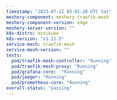 ```yaml
---
timestamp: "2023-07-22 03:01:20 UTC Sat"
meshery-component: meshery-traefik-mesh
meshery-component-version: edge
meshery-server-version: ""
k8s-distro: minikube
k8s-version: "v1.21.5"
service-mesh: traefik-mesh
service-mesh-version: ""
tests:
  pod/traefik-mesh-controller: "Running"
  pod/traefik-mesh-proxy: "Running"
  pod/grafana-core:  "Running"
  pod/jaeger: "Running"
  pod/prometheus-core: "Running" 
overall-status: "passing"
---
```

